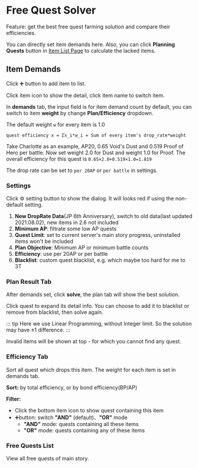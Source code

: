 # Free Quest Solver

Feature: get the best free quest farming solution and compare their efficiencies.

You can directly set item demands here. Also, you can click **Planning Quests** button in [Item List Page](./items.md) to calculate the lacked items.

## Item Demands

Click :heavy_plus_sign: button to add item to list.

Click item icon to show the detail, click item name to switch item.

In **demands** tab, the input field is for item demand count by default, you can switch to item **weight** by change **Plan/Efficiency** dropdown.

The default weight `w` for every item is 1.0

`quest efficiency x = Σx_i*w_i = Sum of every item's drop_rate*weight`

Take Charlotte as an example, AP20, 0.65 Void's Dust and 0.519 Proof of Hero per battle. 
Now set weight 2.0 for Dust and weight 1.0 for Proof. The overall efficiency for this quest is
`0.65×2.0+0.519×1.0=1.819`

The drop rate can be set to `per 20AP` or `per battle` in settings.

### Settings
Click :gear: setting button to show the dialog. It will looks red if using the non-default setting.

1. **New DropRate Data**(JP 6th Anniversary), switch to old data(last updated 2021.08.02), new items in 2.6 not included
2. **Minimum AP**: filtrate some low AP quests
3. **Quest Limit**: set to current server's main story progress, uninstalled items won't be included
4. **Plan Objective**: Minimum AP or minimum battle counts
5. **Efficiency**: use per 20AP or per battle
6. **Blacklist**: custom quest blacklist, e.g. which maybe too hard for me to 3T

### Plan Result Tab
After demands set, click **solve**, the plan tab will show the best solution.

Click quest to expand its detail info. You can choose to add it to blacklist or remove from blacklist, then solve again.

::: tip
Here we use Linear Programming, without Integer limit. So the solution may have ±1 difference.
:::

Invalid items will be shown at top - for which you cannot find any quest.

### Efficiency Tab
Sort all quest which drops this item. The weight for each item is set in demands tab.

**Sort:** by total efficiency, or by bond efficiency(BP/AP)

**Filter:** 
- Click the bottom item icon to show quest containing this item
- :heavy_plus_sign:button: switch **"AND"** (default)、**"OR"** mode
  - **"AND"** mode: quests containing all these items
  - **"OR"** mode: quests containing any of these items

### Free Quests List
View all free quests of main story.